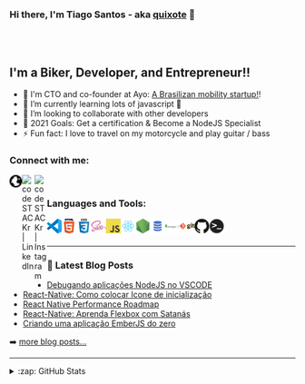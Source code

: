 ### Hi there, I'm Tiago Santos - aka [quixote][website] 👋

<br />
<br />

## I'm a Biker, Developer, and Entrepreneur!!

- 🔭 I'm CTO and co-founder at Ayo: [A Brasilizan mobility startup!][ayo]!
- 🌱 I’m currently learning lots of javascript 🤣
- 👯 I’m looking to collaborate with other developers
- 🥅 2021 Goals: Get a certification & Become a NodeJS Specialist
- ⚡ Fun fact: I love to travel on my motorcycle and play guitar / bass

### Connect with me:

[<img align="left" alt="codeSTACKr.com" width="22px" src="https://raw.githubusercontent.com/iconic/open-iconic/master/svg/globe.svg" />][website]
[<img align="left" alt="codeSTACKr | LinkedIn" width="22px" src="https://cdn.jsdelivr.net/npm/simple-icons@v3/icons/linkedin.svg" />][linkedin]
[<img align="left" alt="codeSTACKr | Instagram" width="22px" src="https://cdn.jsdelivr.net/npm/simple-icons@v3/icons/instagram.svg" />][instagram]

<br />

### Languages and Tools:

[<img align="left" alt="Visual Studio Code" width="26px" src="https://raw.githubusercontent.com/github/explore/80688e429a7d4ef2fca1e82350fe8e3517d3494d/topics/visual-studio-code/visual-studio-code.png" />][webdevplaylist]
[<img align="left" alt="HTML5" width="26px" src="https://raw.githubusercontent.com/github/explore/80688e429a7d4ef2fca1e82350fe8e3517d3494d/topics/html/html.png" />][webdevplaylist]
[<img align="left" alt="CSS3" width="26px" src="https://raw.githubusercontent.com/github/explore/80688e429a7d4ef2fca1e82350fe8e3517d3494d/topics/css/css.png" />][cssplaylist]
[<img align="left" alt="Sass" width="26px" src="https://raw.githubusercontent.com/github/explore/80688e429a7d4ef2fca1e82350fe8e3517d3494d/topics/sass/sass.png" />][cssplaylist]
[<img align="left" alt="JavaScript" width="26px" src="https://raw.githubusercontent.com/github/explore/80688e429a7d4ef2fca1e82350fe8e3517d3494d/topics/javascript/javascript.png" />][jsplaylist]
[<img align="left" alt="React" width="26px" src="https://raw.githubusercontent.com/github/explore/80688e429a7d4ef2fca1e82350fe8e3517d3494d/topics/react/react.png" />][reactplaylist]
[<img align="left" alt="Node.js" width="26px" src="https://raw.githubusercontent.com/github/explore/80688e429a7d4ef2fca1e82350fe8e3517d3494d/topics/nodejs/nodejs.png" />][webdevplaylist]
[<img align="left" alt="SQL" width="26px" src="https://raw.githubusercontent.com/github/explore/80688e429a7d4ef2fca1e82350fe8e3517d3494d/topics/sql/sql.png" />][webdevplaylist]
[<img align="left" alt="MongoDB" width="26px" src="https://raw.githubusercontent.com/github/explore/80688e429a7d4ef2fca1e82350fe8e3517d3494d/topics/mongodb/mongodb.png" />][webdevplaylist]
[<img align="left" alt="Git" width="26px" src="https://raw.githubusercontent.com/github/explore/80688e429a7d4ef2fca1e82350fe8e3517d3494d/topics/git/git.png" />][webdevplaylist]
[<img align="left" alt="GitHub" width="26px" src="https://raw.githubusercontent.com/github/explore/78df643247d429f6cc873026c0622819ad797942/topics/github/github.png" />][webdevplaylist]
[<img align="left" alt="Terminal" width="26px" src="https://raw.githubusercontent.com/github/explore/80688e429a7d4ef2fca1e82350fe8e3517d3494d/topics/terminal/terminal.png" />][webdevplaylist]

<br />
<br />

---

### 📕 Latest Blog Posts

<!-- BLOG-POST-LIST:START -->
- [Debugando aplicações NodeJS no VSCODE](https://medium.com/@santos2tiago/debugando-aplica%C3%A7%C3%B5es-nodejs-no-vscode-ced8d6ef8e1)
- [React-Native: Como colocar Icone de inicialização](https://medium.com/@santos2tiago/react-native-como-colocar-icone-de-inicializa%C3%A7%C3%A3o-681e05a471e5)
- [React Native Performance Roadmap](https://blog.back4app.com/react-native-performance-roadmap/)
- [React-Native: Aprenda Flexbox com Satanás](https://medium.com/@santos2tiago/react-native-aprenda-flexbox-com-satan%C3%A1s-9313a3a8d6a8)
- [Criando uma aplicação EmberJS do zero](https://medium.com/@santos2tiago/criando-uma-aplica%C3%A7%C3%A3o-emberjs-do-zero-d109d204992f)
<!-- BLOG-POST-LIST:END -->

➡️ [more blog posts...](https://medium.com/@santos2tiago)

---

<details>
  <summary>:zap: GitHub Stats</summary>

![Quixote15 GitHub stats](https://github-readme-stats.vercel.app/api?username=quixote15&show_icons=true&theme=radical&count_private=true)

</details>

[website]: https://www.linkedin.com/in/tiago-conceicao/
[ayo]: http://ayoapp.com.br
[instagram]: https://instagram.com/tiagosem.hh
[linkedin]: https://www.linkedin.com/in/tiago-conceicao/
[webdevplaylist]: https://www.youtube.com/playlist?list=PLkwxH9e_vrAJ0WbEsFA9W3I1W-g_BTsbt
[jsplaylist]: https://www.youtube.com/playlist?list=PLkwxH9e_vrALRJKu7wfXby3MKeflhTu6B
[cssplaylist]: https://www.youtube.com/playlist?list=PLkwxH9e_vrALSdvZuEh6gqQdmDoDIoqz4
[reactplaylist]: https://www.youtube.com/playlist?list=PLkwxH9e_vrAK4TdffpxKY3QGyHCpxFcQ0
